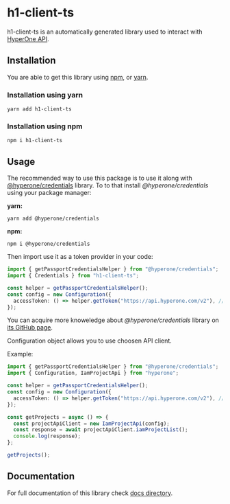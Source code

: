 # h1-client-ts

h1-client-ts is an automatically generated library used to interact with
[HyperOne API](https://www.hyperone.com/tools/api/).

## Installation

You are able to get this library using [npm](https://www.npmjs.com/get-npm),
or [yarn](https://classic.yarnpkg.com/en/docs/install/).

### Installation using yarn

```shell
yarn add h1-client-ts
```

### Installation using npm

```shell
npm i h1-client-ts
```

## Usage

The recommended way to use this package is to use it along with [@hyperone/credentials](https://www.npmjs.com/package/@hyperone/credentials) library.
To to that install _@hyperone/credentials_ using your package manager:

**yarn:**

```shell
yarn add @hyperone/credentials
```

**npm:**

```shell
npm i @hyperone/credentials
```

Then import use it as a token provider in your code:

```typescript
import { getPassportCredentialsHelper } from "@hyperone/credentials";
import { Credentials } from "h1-client-ts";

const helper = getPassportCredentialsHelper();
const config = new Configuration({
  accessToken: () => helper.getToken("https://api.hyperone.com/v2"), // token audience
});
```

You can acquire more knoweledge about _@hyperone/credentials_ library on [its GitHub page](https://github.com/hyperonecom/h1-credentials-helper-ts).

Configuration object allows you to use choosen API client.

Example:

```typescript
import { getPassportCredentialsHelper } from "@hyperone/credentials";
import { Configuration, IamProjectApi } from "hyperone";

const helper = getPassportCredentialsHelper();
const config = new Configuration({
  accessToken: () => helper.getToken("https://api.hyperone.com/v2"), // token audience
});

const getProjects = async () => {
  const projectApiClient = new IamProjectApi(config);
  const response = await projectApiClient.iamProjectList();
  console.log(response);
};

getProjects();
```

## Documentation

For full documentation of this library check [docs directory](docs/).
